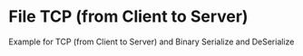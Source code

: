 # File TCP (from Client to Server)

Example for TCP (from Client to Server) and Binary Serialize and DeSerialize 

